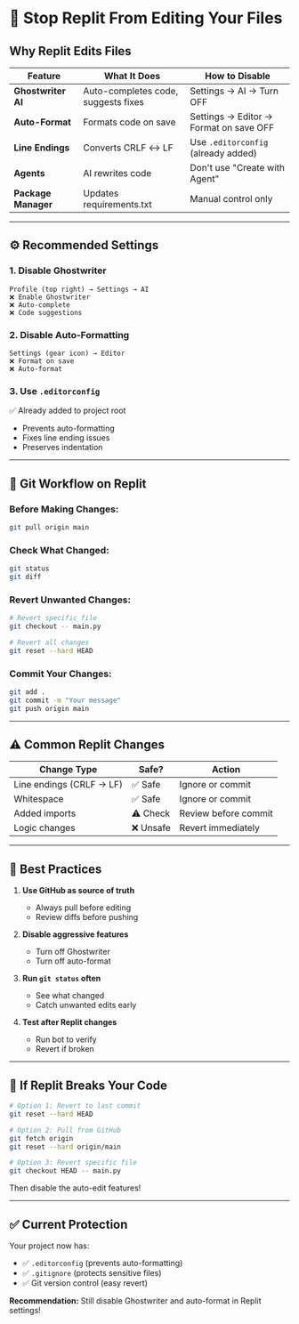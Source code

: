 # 🛑 Stop Replit From Editing Your Files

## Why Replit Edits Files

| Feature | What It Does | How to Disable |
|---------|--------------|----------------|
| **Ghostwriter AI** | Auto-completes code, suggests fixes | Settings → AI → Turn OFF |
| **Auto-Format** | Formats code on save | Settings → Editor → Format on save OFF |
| **Line Endings** | Converts CRLF ↔ LF | Use `.editorconfig` (already added) |
| **Agents** | AI rewrites code | Don't use "Create with Agent" |
| **Package Manager** | Updates requirements.txt | Manual control only |

---

## ⚙️ Recommended Settings

### 1. Disable Ghostwriter
```
Profile (top right) → Settings → AI
❌ Enable Ghostwriter
❌ Auto-complete
❌ Code suggestions
```

### 2. Disable Auto-Formatting
```
Settings (gear icon) → Editor
❌ Format on save
❌ Auto-format
```

### 3. Use `.editorconfig`
✅ Already added to project root
- Prevents auto-formatting
- Fixes line ending issues
- Preserves indentation

---

## 🔧 Git Workflow on Replit

### Before Making Changes:
```bash
git pull origin main
```

### Check What Changed:
```bash
git status
git diff
```

### Revert Unwanted Changes:
```bash
# Revert specific file
git checkout -- main.py

# Revert all changes
git reset --hard HEAD
```

### Commit Your Changes:
```bash
git add .
git commit -m "Your message"
git push origin main
```

---

## ⚠️ Common Replit Changes

| Change Type | Safe? | Action |
|-------------|-------|--------|
| Line endings (CRLF → LF) | ✅ Safe | Ignore or commit |
| Whitespace | ✅ Safe | Ignore or commit |
| Added imports | ⚠️ Check | Review before commit |
| Logic changes | ❌ Unsafe | Revert immediately |

---

## 🎯 Best Practices

1. **Use GitHub as source of truth**
   - Always pull before editing
   - Review diffs before pushing

2. **Disable aggressive features**
   - Turn off Ghostwriter
   - Turn off auto-format

3. **Run `git status` often**
   - See what changed
   - Catch unwanted edits early

4. **Test after Replit changes**
   - Run bot to verify
   - Revert if broken

---

## 🚨 If Replit Breaks Your Code

```bash
# Option 1: Revert to last commit
git reset --hard HEAD

# Option 2: Pull from GitHub
git fetch origin
git reset --hard origin/main

# Option 3: Revert specific file
git checkout HEAD -- main.py
```

Then disable the auto-edit features!

---

## ✅ Current Protection

Your project now has:
- ✅ `.editorconfig` (prevents auto-formatting)
- ✅ `.gitignore` (protects sensitive files)
- ✅ Git version control (easy revert)

**Recommendation:** Still disable Ghostwriter and auto-format in Replit settings!

